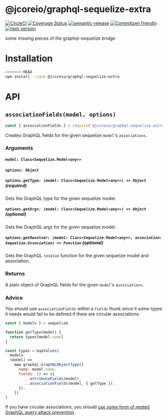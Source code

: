 # @jcoreio/graphql-sequelize-extra

[![CircleCI](https://circleci.com/gh/jcoreio/graphql-sequelize-extra.svg?style=svg)](https://circleci.com/gh/jcoreio/graphql-sequelize-extra)
[![Coverage Status](https://codecov.io/gh/jcoreio/graphql-sequelize-extra/branch/master/graph/badge.svg)](https://codecov.io/gh/jcoreio/graphql-sequelize-extra)
[![semantic-release](https://img.shields.io/badge/%20%20%F0%9F%93%A6%F0%9F%9A%80-semantic--release-e10079.svg)](https://github.com/semantic-release/semantic-release)
[![Commitizen friendly](https://img.shields.io/badge/commitizen-friendly-brightgreen.svg)](http://commitizen.github.io/cz-cli/)
[![npm version](https://badge.fury.io/js/%40jcoreio%2Fgraphql-sequelize-extra.svg)](https://badge.fury.io/js/%40jcoreio%2Fgraphql-sequelize-extra)

some missing pieces of the graphql-sequelize bridge

# Installation

```sh
<<<<<<< HEAD
npm install --save @jcoreio/graphql-sequelize-extra
```

# API

## `associationFields(model, options)`

```js
const { associationFields } = require('@jcoreio/graphql-sequelize-extra')
```

Creates GraphQL fields for the given sequelize `model`'s `associations`.

### Arguments

#### `model: Class<Sequelize.Model<any>>`

#### `options: Object`

##### `options.getType: (model: Class<Sequelize.Model<any>>) => Object` (required)

Gets the GraphQL type for the given sequelize model.

##### `options.getArgs: (model: Class<Sequelize.Model<any>>) => Object` (optional)

Gets the GraphQL args for the given sequelize model.

##### `options.getResolver: (model: Class<Sequelize.Model<any>>, association: Sequelize.Association) => Function` (optional)

Gets the GraphQL `resolve` function for the given sequelize model and association.

### Returns

A plain object of GraphQL fields for the given `model`'s
`associations`.

### Advice

You should use `associationFields` within a `fields` thunk since it some
types it needs would fail to be defined if there are circular
associations:

```js
const { models } = sequelize

function getType(model) {
  return types[model.name]
}

const types = mapValues(
  models,
  (model) =>
    new graphql.GraphQLObjectType({
      name: model.name,
      fields: () => ({
        ...attributeFields(model),
        ...associationFields(model, { getType }),
      }),
    })
)
```

If you have circular associations, you should [use some form of
nested GraphQL query attack prevention](https://stackoverflow.com/questions/37337466/how-do-you-prevent-nested-attack-on-graphql-apollo-server).
